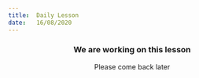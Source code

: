 ```yaml
---
title:  Daily Lesson
date:   16/08/2020
---
```


### <center>We are working on this lesson</center>
<center>Please come back later</center>